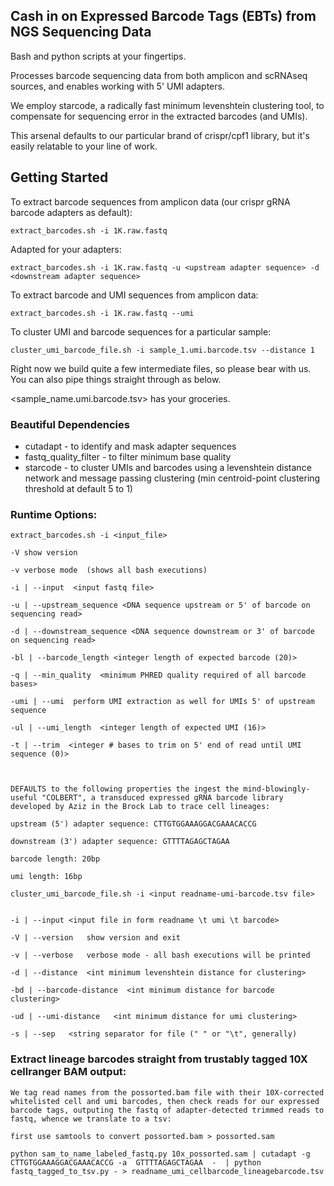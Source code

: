 ##  Cash in on Expressed Barcode Tags (EBTs) from NGS Sequencing Data 

Bash and python scripts at your fingertips. 

Processes barcode sequencing data from both amplicon and scRNAseq sources, and enables working with 5' UMI adapters.

We employ starcode, a radically fast minimum levenshtein clustering tool, to compensate for sequencing error in the extracted barcodes (and UMIs). 

This arsenal defaults to our particular brand of crispr/cpf1 library, but it's easily relatable to your line of work. 



## Getting Started 

To extract barcode sequences from amplicon data (our crispr gRNA barcode adapters as default): 
```
extract_barcodes.sh -i 1K.raw.fastq 
```
Adapted for your adapters: 
```
extract_barcodes.sh -i 1K.raw.fastq -u <upstream adapter sequence> -d <downstream adapter sequence> 
```
To extract barcode and UMI sequences from amplicon data: 
``` 
extract_barcodes.sh -i 1K.raw.fastq --umi 
``` 
To cluster UMI and barcode sequences for a particular sample: 
``` 
cluster_umi_barcode_file.sh -i sample_1.umi.barcode.tsv --distance 1 
``` 

Right now we build quite a few intermediate files, so please bear with us. You can also pipe things straight through as below. 

<sample_name.umi.barcode.tsv> has your groceries. 



### Beautiful Dependencies 

* cutadapt - to identify and mask adapter sequences 
* fastq_quality_filter - to filter minimum base quality 
* starcode - to cluster UMIs and barcodes using a levenshtein distance network and message passing clustering (min centroid-point clustering threshold at default 5 to 1) 



### Runtime Options: 

``` 
extract_barcodes.sh -i <input_file> 

-V show version 

-v verbose mode  (shows all bash executions) 

-i | --input  <input fastq file> 

-u | --upstream_sequence <DNA sequence upstream or 5' of barcode on sequencing read> 

-d | --downstream_sequence <DNA sequence downstream or 3' of barcode on sequencing read> 

-bl | --barcode_length <integer length of expected barcode (20)> 

-q | --min_quality  <minimum PHRED quality required of all barcode bases> 
  
-umi | --umi  perform UMI extraction as well for UMIs 5' of upstream sequence 

-ul | --umi_length  <integer length of expected UMI (16)> 

-t | --trim  <integer # bases to trim on 5' end of read until UMI sequence (0)> 
  
  
  
DEFAULTS to the following properties the ingest the mind-blowingly-useful "COLBERT", a transduced expressed gRNA barcode library developed by Aziz in the Brock Lab to trace cell lineages: 

upstream (5') adapter sequence: CTTGTGGAAAGGACGAAACACCG

downstream (3') adapter sequence: GTTTTAGAGCTAGAA

barcode length: 20bp 

umi length: 16bp 

```




``` 
cluster_umi_barcode_file.sh -i <input readname-umi-barcode.tsv file> 


-i | --input <input file in form readname \t umi \t barcode> 

-V | --version   show version and exit 

-v | --verbose   verbose mode - all bash executions will be printed

-d | --distance  <int minimum levenshtein distance for clustering> 

-bd | --barcode-distance  <int minimum distance for barcode clustering> 

-ud | --umi-distance   <int minimum distance for umi clustering> 

-s | --sep   <string separator for file (" " or "\t", generally) 
```



### Extract lineage barcodes straight from trustably tagged 10X cellranger BAM output: 

```
We tag read names from the possorted.bam file with their 10X-corrected whitelisted cell and umi barcodes, then check reads for our expressed barcode tags, outputing the fastq of adapter-detected trimmed reads to fastq, whence we translate to a tsv: 

first use samtools to convert possorted.bam > possorted.sam 

python sam_to_name_labeled_fastq.py 10x_possorted.sam | cutadapt -g CTTGTGGAAAGGACGAAACACCG -a  GTTTTAGAGCTAGAA  -  | python fastq_tagged_to_tsv.py - > readname_umi_cellbarcode_lineagebarcode.tsv 

```




